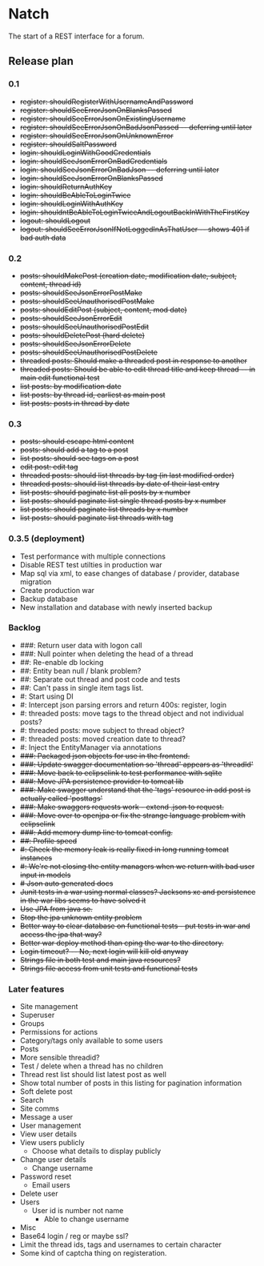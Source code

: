# Natch 

The start of a REST interface for a forum.

## Release plan

### 0.1

* ~~register: shouldRegisterWithUsernameAndPassword~~
* ~~register: shouldSeeErrorJsonOnBlanksPassed~~
* ~~register: shouldSeeErrorJsonOnExistingUsername~~
* ~~register: shouldSeeErrorJsonOnBadJsonPassed -- deferring until later~~
* ~~register: shouldSeeErrorJsonOnUnknownError~~
* ~~register: shouldSaltPassword~~
* ~~login: shouldLoginWithGoodCredentials~~
* ~~login: shouldSeeJsonErrorOnBadCredentials~~
* ~~login: shouldSeeJsonErrorOnBadJson -- deferring until later~~
* ~~login: shouldSeeJsonErrorOnBlanksPassed~~
* ~~login: shouldReturnAuthKey~~
* ~~login: shouldBeAbleToLoginTwice~~
* ~~login: shouldLoginWithAuthKey~~
* ~~login: shouldntBeAbleToLoginTwiceAndLogoutBackInWithTheFirstKey~~
* ~~logout: shouldLogout~~
* ~~logout: shouldSeeErrorJsonIfNotLoggedInAsThatUser -- shows 401 if bad auth data~~

### 0.2

* ~~posts: shouldMakePost (creation date, modification date, subject, content, thread id)~~
 * ~~posts: shouldSeeJsonErrorPostMake~~
 * ~~posts: shouldSeeUnauthorisedPostMake~~
* ~~posts: shouldEditPost (subject, content, mod date)~~
 * ~~posts: shouldSeeJsonErrorEdit~~
 * ~~posts: shouldSeeUnauthorisedPostEdit~~
* ~~posts: shouldDeletePost (hard delete)~~
 * ~~posts: shouldSeeJsonErrorDelete~~
 * ~~posts: shouldSeeUnauthorisedPostDelete~~
* ~~threaded posts: Should make a threaded post in response to another~~
* ~~threaded posts: Should be able to edit thread title and keep thread -- in main edit functional test~~
* ~~list posts: by modification date~~
* ~~list posts: by thread id, earliest as main post~~
* ~~list posts: posts in thread by date~~

### 0.3

* ~~posts: should escape html content~~
* ~~posts: should add a tag to a post~~
* ~~list posts: should see tags on a post~~
* ~~edit post: edit tag~~
* ~~threaded posts: should list threads by tag (in last modified order)~~
* ~~threaded posts: should list threads by date of their last entry~~
* ~~list posts: should paginate list all posts by x number~~
* ~~list posts: should paginate list single thread posts by x number~~
* ~~list posts: should paginate list threads by x number~~
* ~~list posts: should paginate list threads with tag~~

### 0.3.5 (deployment)

* Test performance with multiple connections
* Disable REST test utilties in production war
* Map sql via xml, to ease changes of database / provider, database migration
* Create production war
* Backup database
* New installation and database with newly inserted backup

### Backlog 

* ###: Return user data with logon call
* ###: Null pointer when deleting the head of a thread
* ##: Re-enable db locking 
* ##: Entity bean null / blank problem?
* ##: Separate out thread and post code and tests
* ##: Can't pass in single item tags list.
* #: Start using DI
* #: Intercept json parsing errors and return 400s: register, login
* #: threaded posts: move tags to the thread object and not individual posts?
* #: threaded posts: move subject to thread object?
* #: threaded posts: moved creation date to thread?
* #: Inject the EntityManager via annotations
* ~~###: Packaged json objects for use in the frontend.~~
* ~~###: Update swagger documentation so 'thread' appears as 'threadId'~~
* ~~###: Move back to eclipselink to test performance with sqlite~~
* ~~###: Move JPA persistence provider to tomcat lib~~
* ~~###: Make swagger understand that the 'tags' resource in add post is actually called 'posttags'~~
* ~~###: Make swaggers requests work - extend .json to request.~~
* ~~###: Move over to openjpa or fix the strange language problem with eclipselink~~
* ~~###: Add memory dump line to tomcat config.~~
* ~~##: Profile speed~~
* ~~#: Check the memory leak is really fixed in long running tomcat instances~~
* ~~#: We're not closing the entity managers when we return with bad user input in models~~
* ~~# Json auto generated docs~~
* ~~Junit tests in a war using normal classes? Jacksons xc and persistence in the war libs seems to have solved it~~
* ~~Use JPA from java se.~~
* ~~Stop the jpa unknown entity problem~~
* ~~Better way to clear database on functional tests - put tests in war and access the jpa that way?~~
* ~~Better war deploy method than cping the war to the directory.~~
* ~~Login timeout? -- No, next login will kill old anyway~~
* ~~Strings file in both test and main java resources?~~
* ~~Strings file access from unit tests and functional tests~~

### Later features
* Site management
 * Superuser
 * Groups
 * Permissions for actions
 * Category/tags only available to some users
* Posts
 * More sensible threadid?
 * Test / delete when a thread has no children
 * Thread rest list should list latest post as well
 * Show total number of posts in this listing for pagination information
 * Soft delete post
 * Search
* Site comms
 * Message a user
* User management 
 * View user details
 * View users publicly 
     * Choose what details to display publicly
 * Change user details
     * Change username
 * Password reset
     * Email users
 * Delete user
* Users
    * User id is number not name
        * Able to change username
* Misc
 * Base64 login / reg or maybe ssl?
 * Limit the thread ids, tags and usernames to certain character
 * Some kind of captcha thing on registeration.
